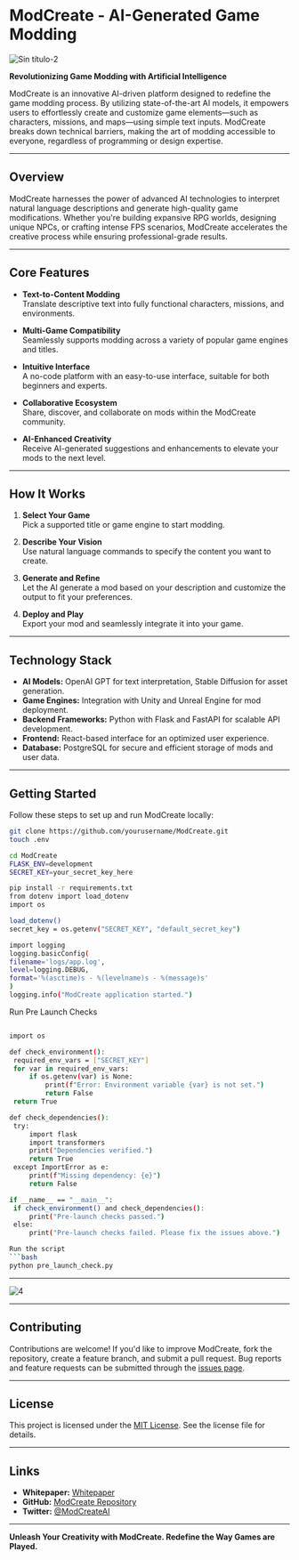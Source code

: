 # ModCreate - AI-Generated Game Modding
![Sin título-2](https://github.com/user-attachments/assets/05bd168c-0dd8-4102-b043-422456ea715f)


**Revolutionizing Game Modding with Artificial Intelligence**

ModCreate is an innovative AI-driven platform designed to redefine the game modding process. By utilizing state-of-the-art AI models, it empowers users to effortlessly create and customize game elements—such as characters, missions, and maps—using simple text inputs. ModCreate breaks down technical barriers, making the art of modding accessible to everyone, regardless of programming or design expertise.

---

## **Overview**

ModCreate harnesses the power of advanced AI technologies to interpret natural language descriptions and generate high-quality game modifications. Whether you're building expansive RPG worlds, designing unique NPCs, or crafting intense FPS scenarios, ModCreate accelerates the creative process while ensuring professional-grade results.

---

## **Core Features**

- **Text-to-Content Modding**  
  Translate descriptive text into fully functional characters, missions, and environments.

- **Multi-Game Compatibility**  
  Seamlessly supports modding across a variety of popular game engines and titles.

- **Intuitive Interface**  
  A no-code platform with an easy-to-use interface, suitable for both beginners and experts.

- **Collaborative Ecosystem**  
  Share, discover, and collaborate on mods within the ModCreate community.

- **AI-Enhanced Creativity**  
  Receive AI-generated suggestions and enhancements to elevate your mods to the next level.

---

## **How It Works**

1. **Select Your Game**  
   Pick a supported title or game engine to start modding.

2. **Describe Your Vision**  
   Use natural language commands to specify the content you want to create.

3. **Generate and Refine**  
   Let the AI generate a mod based on your description and customize the output to fit your preferences.

4. **Deploy and Play**  
   Export your mod and seamlessly integrate it into your game.

---

## **Technology Stack**

- **AI Models:** OpenAI GPT for text interpretation, Stable Diffusion for asset generation.  
- **Game Engines:** Integration with Unity and Unreal Engine for mod deployment.  
- **Backend Frameworks:** Python with Flask and FastAPI for scalable API development.  
- **Frontend:** React-based interface for an optimized user experience.  
- **Database:** PostgreSQL for secure and efficient storage of mods and user data.

---

## **Getting Started**

Follow these steps to set up and run ModCreate locally:


   ```bash
   git clone https://github.com/yourusername/ModCreate.git
   touch .env

   ```
   ```bash
   cd ModCreate
   FLASK_ENV=development
   SECRET_KEY=your_secret_key_here

   ```

   ```bash
   pip install -r requirements.txt
   from dotenv import load_dotenv
   import os

   load_dotenv()
   secret_key = os.getenv("SECRET_KEY", "default_secret_key")

   ```

   ```bash
import logging
logging.basicConfig(
   filename='logs/app.log',
   level=logging.DEBUG,
   format='%(asctime)s - %(levelname)s - %(message)s'
   )
   logging.info("ModCreate application started.")
```

Run Pre Launch Checks
   ```bash

import os

def check_environment():
    required_env_vars = ["SECRET_KEY"]
    for var in required_env_vars:
        if os.getenv(var) is None:
            print(f"Error: Environment variable {var} is not set.")
            return False
    return True

def check_dependencies():
    try:
        import flask
        import transformers
        print("Dependencies verified.")
        return True
    except ImportError as e:
        print(f"Missing dependency: {e}")
        return False

if __name__ == "__main__":
    if check_environment() and check_dependencies():
        print("Pre-launch checks passed.")
    else:
        print("Pre-launch checks failed. Please fix the issues above.")

Run the script
   ```bash
python pre_launch_check.py
```

   

   
---
![4](https://github.com/user-attachments/assets/9b0c4b47-3f62-4cb3-b3d1-e4c6b07bcc6a)


---
## **Contributing**

Contributions are welcome! If you'd like to improve ModCreate, fork the repository, create a feature branch, and submit a pull request. Bug reports and feature requests can be submitted through the [issues page](https://github.com/yourusername/ModCreate/issues).

---

## **License**

This project is licensed under the [MIT License](LICENSE). See the license file for details.

---

## **Links**

- **Whitepaper:** [Whitepaper](https://modcreate-ai.gitbook.io/modcreate-ai-docs/)
- **GitHub:** [ModCreate Repository](https://github.com/yourusername/ModCreate)  
- **Twitter:** [@ModCreateAI](https://twitter.com/ModCreateAI)

---

**Unleash Your Creativity with ModCreate. Redefine the Way Games are Played.**
